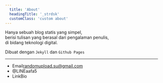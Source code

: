 ```yaml
---
  title: 'About'
  headingTitle: '_strdsk'
  customClass: 'custom about'
---
```

Hanya sebuah blog statis yang simpel,<br>
berisi tulisan yang berasal dari pengalaman penulis,<br>
di bidang teknologi digital.

Dibuat dengan `Jekyll` dan `Github Pages`

---
- <span>Email</span><span>randomupload.su@gmail.com</span>
- <span>@LINE</span><span>aafa5</span>
- <span>Link</span><span>Bio</span>